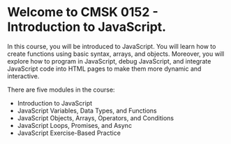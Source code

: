 # Welcome to CMSK 0152 - Introduction to JavaScript. 

In this course, you will be introduced to JavaScript. You will learn how to create functions using basic syntax, arrays, and objects. Moreover, you will explore how to program in JavaScript, debug JavaScript, and integrate JavaScript code into HTML pages to make them more dynamic and interactive.

There are five modules in the course:
* Introduction to JavaScript
* JavaScript Variables, Data Types, and Functions
* JavaScript Objects, Arrays, Operators, and Conditions
* JavaScript Loops, Promises, and Async
* JavaScript Exercise-Based Practice
